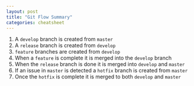 ```yaml
---
layout: post
title: "Git Flow Summary"
categories: cheatsheet
---
```


1. A `develop` branch is created from `master`
2. A `release` branch is created from `develop`
3. `feature` branches are created from `develop`
4. When a `feature` is complete it is merged into the `develop` branch
5. When the `release` branch is done it is merged into `develop` and `master`
6. If an issue in `master` is detected a `hotfix` branch is created from `master`
7. Once the `hotfix` is complete it is merged to both `develop` and `master`
